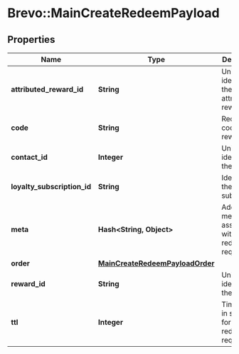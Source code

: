 # Brevo::MainCreateRedeemPayload

## Properties
Name | Type | Description | Notes
------------ | ------------- | ------------- | -------------
**attributed_reward_id** | **String** | Unique identifier for the attributed reward | [optional] 
**code** | **String** | Redemption code for the reward | [optional] 
**contact_id** | **Integer** | Unique identifier for the contact | [optional] 
**loyalty_subscription_id** | **String** | Identifier for the loyalty subscription | [optional] 
**meta** | **Hash&lt;String, Object&gt;** | Additional metadata associated with the redeem request | [optional] 
**order** | [**MainCreateRedeemPayloadOrder**](MainCreateRedeemPayloadOrder.md) |  | [optional] 
**reward_id** | **String** | Unique identifier for the reward | [optional] 
**ttl** | **Integer** | Time to live in seconds for the redemption request | [optional] 


